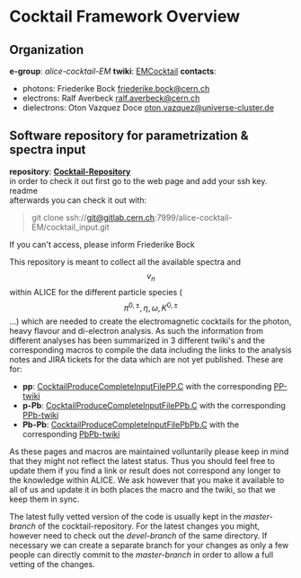 # Cocktail Framework Overview

## Organization

**e-group**: _alice-cocktail-EM_ **twiki**: [EMCocktail](https://twiki.cern.ch/twiki/bin/view/ALICE/EMCocktail) **contacts**:

* photons: Friederike Bock [friederike.bock@cern.ch](mailto:friederike.bock@cern.ch)
* electrons: Ralf Averbeck [ralf.averbeck@cern.ch](mailto:ralf.averbeck@cern.ch)
* dielectrons: Oton Vazquez Doce [oton.vazquez@universe-cluster.de](mailto:oton.vazquez@universe-cluster.de)

## Software repository for parametrization & spectra input

**repository**: [**Cocktail-Repository**](https://gitlab.cern.ch/alice-cocktail-EM/cocktail_input)  
in order to check it out first go to the web page and add your ssh key. readme  
afterwards you can check it out with:

> git clone ssh://git@gitlab.cern.ch:7999/alice-cocktail-EM/cocktail\_input.git

If you can't access, please inform Friederike Bock

This repository is meant to collect all the available spectra and $$v_n$$ within ALICE for the different particle species \($$\pi^{0,\pm}, \eta, \omega, K^{0,\pm}$$ ...\) which are needed to create the electromagnetic cocktails for the photon, heavy flavour and di-electron analysis. As such the information from different analyses has been summarized in 3 different twiki's and the corresponding macros to compile the data including the links to the analysis notes and JIRA tickets for the data which are not yet published. These are for:

* **pp**: [CocktailProduceCompleteInputFilePP.C](https://gitlab.cern.ch/alice-cocktail-EM/cocktail_input/blob/master/CocktailProduceCompleteInputFilePP.C) with the corresponding [PP-twiki](https://twiki.cern.ch/twiki/bin/view/ALICE/OverviewCocktailInputsPP)
* **p-Pb**: [CocktailProduceCompleteInputFilePPb.C](https://gitlab.cern.ch/alice-cocktail-EM/cocktail_input/blob/master/CocktailProduceCompleteInputFilePPb.C) with the corresponding [PPb-twiki](https://twiki.cern.ch/twiki/bin/view/ALICE/OverviewCocktailInputsPPb)
* **Pb-Pb**: [CocktailProduceCompleteInputFilePbPb.C](https://gitlab.cern.ch/alice-cocktail-EM/cocktail_input/blob/master/CocktailProduceCompleteInputFilePbPb.C) with the corresponding [PbPb-twiki](https://twiki.cern.ch/twiki/bin/view/ALICE/OverviewCocktailInputsPbPb)

As these pages and macros are maintained volluntarily please keep in mind that they might not reflect the latest status. Thus you should feel free to update them if you find a link or result does not correspond any longer to the knowledge within ALICE. We ask however that you make it available to all of us and update it in both places the macro and the twiki, so that we keep them in sync.

The latest fully vetted version of the code is usually kept in the _master-branch_ of the cocktail-repository. For the latest changes you might, however need to check out the _devel-branch_ of the same directory. If necessary we can create a separate branch for your changes as only a few people can directly commit to the _master-branch_ in order to allow a full vetting of the changes.

